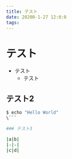 ```yaml
---
title: テスト
date: 20200-1-27 12:0:0
tags:
---
```


# テスト

- テスト
  - テスト

## テスト2

```bash
$ echo "Hello World"
\```

### テスト3

|a|b|
|-|-|
|c|d|